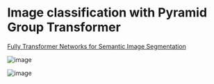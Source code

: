 # Image classification with Pyramid Group Transformer

[Fully Transformer Networks for Semantic Image Segmentation](https://arxiv.org/pdf/2106.04108.pdf)

![image](https://user-images.githubusercontent.com/56451080/217915892-d5b280bf-641a-42b9-a36e-48cfb35dc2e9.png)

![image](https://user-images.githubusercontent.com/56451080/217916777-c4fd5730-58f0-4e11-8d5f-af5820f985f2.png)
